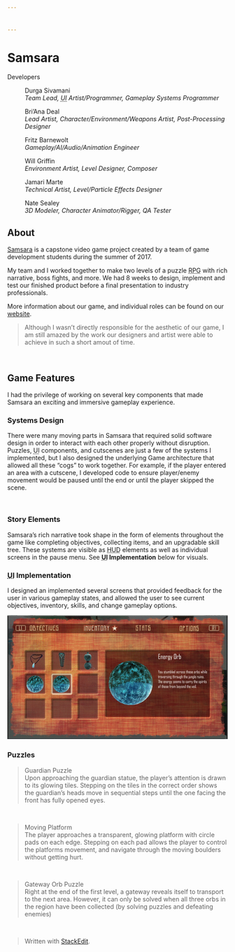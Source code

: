 ```yaml
---


---
```


<h1 id="samsara">Samsara</h1>
<dl>
<dt>Developers</dt>
<dd>
<p>Durga Sivamani<br>
<em>Team Lead, <abbr title="User Interface">UI</abbr> Artist/Programmer, Gameplay Systems Programmer</em></p>
</dd>
<dd>
<p>Bri’Ana Deal<br>
<em>Lead Artist, Character/Environment/Weapons Artist, Post-Processing Designer</em></p>
</dd>
<dd>
<p>Fritz Barnewolt<br>
<em>Gameplay/AI/Audio/Animation Engineer</em></p>
</dd>
<dd>
<p>Will Griffin<br>
<em>Environment Artist, Level Designer, Composer</em></p>
</dd>
<dd>
<p>Jamari Marte<br>
<em>Technical Artist, Level/Particle Effects Designer</em></p>
</dd>
<dd>
<p>Nate Sealey<br>
<em>3D Modeler, Character Animator/Rigger, QA Tester</em></p>
</dd>
</dl>
<h2 id="about">About</h2>
<p><a href="https://monomythstudios.wixsite.com/samsara">Samsara</a> is a capstone video game project created by a team of game development students during the summer of 2017.</p>
<p>My team and I worked together to make two levels of a puzzle <abbr title="Role-Playing Game">RPG</abbr> with rich narrative, boss fights, and more. We had 8 weeks to design, implement and test our finished product before a final presentation to industry professionals.</p>
<p>More information about our game, and individual roles can be found on our <a href="https://monomythstudios.wixsite.com/samsara">website</a>.</p>
<blockquote>
<p>Although I wasn’t directly responsible for the aesthetic of our game, I am still amazed by the work our designers and artist were able to achieve in such a short amout of time.</p>
</blockquote>
<p><img src="Gifs/game_beginning.gif" alt=""></p>
<h2 id="game-features">Game Features</h2>
<p>I had the privilege of working on several key components that made Samsara an exciting and immersive gameplay experience.</p>
<h3 id="systems-design">Systems Design</h3>
<p>There were many moving parts in Samsara that required solid software design in order to interact with each other properly without disruption. Puzzles, <abbr title="User Interface">UI</abbr> components, and cutscenes are just a few of the systems I implemented, but I also designed the underlying Game architecture that allowed all these “cogs” to work together. For example, if the player entered an area with a cutscene, I developed code to ensure player/enemy movement would be paused until the end or until the player skipped the scene.</p>
<p><img src="Gifs/Guardian1_Trim.gif" alt=""></p>
<h3 id="story-elements">Story Elements</h3>
<p>Samsara’s rich narrative took shape in the form of elements throughout the game like completing objectives, collecting items, and an upgradable skill tree. These systems are visible as <abbr title="Heads Up Display, or the area where player's can see vital character stats like current health">HUD</abbr> elements as well as individual screens in the pause menu. See <strong><abbr title="User Interface">UI</abbr> Implementation</strong> below for visuals.</p>
<h3 id="ui-implementation"><abbr title="User Interface">UI</abbr> Implementation</h3>
<p>I designed an implemented several screens that provided feedback for the user in various gameplay states, and allowed the user to see current objectives, inventory, skills, and change gameplay options.</p>
<p><img src="Gifs/dynamic_menu.gif" alt=""></p>
<h3 id="puzzles">Puzzles</h3>
<blockquote>
<p>Guardian Puzzle<br>
Upon approaching the guardian statue, the player’s attention is drawn to its glowing tiles. Stepping on the tiles in the correct order shows the guardian’s heads move in sequential steps until the one facing the front has fully opened eyes.</p>
</blockquote>
<p><img src="Gifs/guardian2_Trim.gif" alt=""></p>
<blockquote>
<p>Moving Platform<br>
The player approaches a transparent, glowing platform with circle pads on each edge. Stepping on each pad allows the player to control the platforms movement, and navigate through the moving boulders without getting hurt.</p>
</blockquote>
<p><img src="Gifs/moving_platform_puzzle.gif" alt=""></p>
<blockquote>
<p>Gateway Orb Puzzle<br>
Right at the end of the first level, a gateway reveals itself to transport to the next area. However, it can only be solved when all three orbs in the region have been collected (by solving puzzles and defeating enemies)</p>
</blockquote>
<p><img src="Gifs/orb_puzzle.gif" alt=""></p>
<blockquote>
<p>Written with <a href="https://stackedit.io/">StackEdit</a>.</p>
</blockquote>


